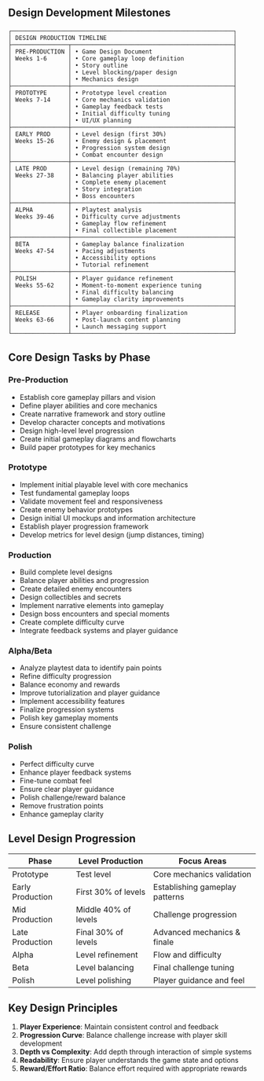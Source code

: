 ## Design Development Milestones

```
┌───────────────────────────────────────────────────────────────┐
│ DESIGN PRODUCTION TIMELINE                                    │
├────────────────┬──────────────────────────────────────────────┤
│ PRE-PRODUCTION │ • Game Design Document                       │
│ Weeks 1-6      │ • Core gameplay loop definition              │
│                │ • Story outline                              │
│                │ • Level blocking/paper design                │
│                │ • Mechanics design                           │
├────────────────┼──────────────────────────────────────────────┤
│ PROTOTYPE      │ • Prototype level creation                   │
│ Weeks 7-14     │ • Core mechanics validation                  │
│                │ • Gameplay feedback tests                    │
│                │ • Initial difficulty tuning                  │
│                │ • UI/UX planning                             │
├────────────────┼──────────────────────────────────────────────┤
│ EARLY PROD     │ • Level design (first 30%)                   │
│ Weeks 15-26    │ • Enemy design & placement                   │
│                │ • Progression system design                  │
│                │ • Combat encounter design                    │
├────────────────┼──────────────────────────────────────────────┤
│ LATE PROD      │ • Level design (remaining 70%)               │
│ Weeks 27-38    │ • Balancing player abilities                 │
│                │ • Complete enemy placement                   │
│                │ • Story integration                          │
│                │ • Boss encounters                            │
├────────────────┼──────────────────────────────────────────────┤
│ ALPHA          │ • Playtest analysis                          │
│ Weeks 39-46    │ • Difficulty curve adjustments               │
│                │ • Gameplay flow refinement                   │
│                │ • Final collectible placement                │
├────────────────┼──────────────────────────────────────────────┤
│ BETA           │ • Gameplay balance finalization              │
│ Weeks 47-54    │ • Pacing adjustments                         │
│                │ • Accessibility options                      │
│                │ • Tutorial refinement                        │
├────────────────┼──────────────────────────────────────────────┤
│ POLISH         │ • Player guidance refinement                 │
│ Weeks 55-62    │ • Moment-to-moment experience tuning         │
│                │ • Final difficulty balancing                 │
│                │ • Gameplay clarity improvements              │
├────────────────┼──────────────────────────────────────────────┤
│ RELEASE        │ • Player onboarding finalization             │
│ Weeks 63-66    │ • Post-launch content planning               │
│                │ • Launch messaging support                   │
└────────────────┴──────────────────────────────────────────────┘
```

## Core Design Tasks by Phase

### Pre-Production
- Establish core gameplay pillars and vision
- Define player abilities and core mechanics
- Create narrative framework and story outline
- Develop character concepts and motivations
- Design high-level level progression
- Create initial gameplay diagrams and flowcharts
- Build paper prototypes for key mechanics

### Prototype
- Implement initial playable level with core mechanics
- Test fundamental gameplay loops
- Validate movement feel and responsiveness
- Create enemy behavior prototypes
- Design initial UI mockups and information architecture
- Establish player progression framework
- Develop metrics for level design (jump distances, timing)

### Production
- Build complete level designs
- Balance player abilities and progression
- Create detailed enemy encounters
- Design collectibles and secrets
- Implement narrative elements into gameplay
- Design boss encounters and special moments
- Create complete difficulty curve
- Integrate feedback systems and player guidance

### Alpha/Beta
- Analyze playtest data to identify pain points
- Refine difficulty progression
- Balance economy and rewards
- Improve tutorialization and player guidance
- Implement accessibility features
- Finalize progression systems
- Polish key gameplay moments
- Ensure consistent challenge

### Polish
- Perfect difficulty curve
- Enhance player feedback systems
- Fine-tune combat feel
- Ensure clear player guidance
- Polish challenge/reward balance
- Remove frustration points
- Enhance gameplay clarity

## Level Design Progression

| Phase | Level Production | Focus Areas |
|-------|------------------|-------------|
| Prototype | Test level | Core mechanics validation |
| Early Production | First 30% of levels | Establishing gameplay patterns |
| Mid Production | Middle 40% of levels | Challenge progression |
| Late Production | Final 30% of levels | Advanced mechanics & finale |
| Alpha | Level refinement | Flow and difficulty |
| Beta | Level balancing | Final challenge tuning |
| Polish | Level polishing | Player guidance and feel |

## Key Design Principles

1. **Player Experience**: Maintain consistent control and feedback
2. **Progression Curve**: Balance challenge increase with player skill development
3. **Depth vs Complexity**: Add depth through interaction of simple systems
4. **Readability**: Ensure player understands the game state and options
5. **Reward/Effort Ratio**: Balance effort required with appropriate rewards 